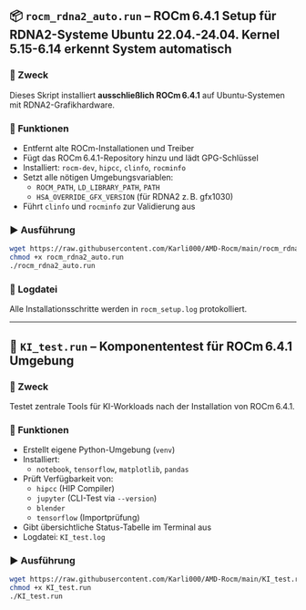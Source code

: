 ## 📦 `rocm_rdna2_auto.run` – ROCm 6.4.1 Setup für RDNA2-Systeme Ubuntu 22.04.-24.04. Kernel 5.15-6.14 erkennt System automatisch

### 🔧 Zweck  
Dieses Skript installiert **ausschließlich ROCm 6.4.1** auf Ubuntu-Systemen mit RDNA2-Grafikhardware.

### 🚀 Funktionen  
- Entfernt alte ROCm-Installationen und Treiber  
- Fügt das ROCm 6.4.1-Repository hinzu und lädt GPG-Schlüssel  
- Installiert: `rocm-dev`, `hipcc`, `clinfo`, `rocminfo`  
- Setzt alle nötigen Umgebungsvariablen:
  - `ROCM_PATH`, `LD_LIBRARY_PATH`, `PATH`
  - `HSA_OVERRIDE_GFX_VERSION` (für RDNA2 z. B. gfx1030)
- Führt `clinfo` und `rocminfo` zur Validierung aus

### ▶️ Ausführung

```bash
wget https://raw.githubusercontent.com/Karli000/AMD-Rocm/main/rocm_rdna2_auto.run
chmod +x rocm_rdna2_auto.run
./rocm_rdna2_auto.run
```

### 📁 Logdatei  
Alle Installationsschritte werden in `rocm_setup.log` protokolliert.

---

## 🧪 `KI_test.run` – Komponententest für ROCm 6.4.1 Umgebung

### 🔧 Zweck  
Testet zentrale Tools für KI-Workloads nach der Installation von ROCm 6.4.1.

### 🚀 Funktionen  
- Erstellt eigene Python-Umgebung (`venv`)  
- Installiert:  
  - `notebook`, `tensorflow`, `matplotlib`, `pandas`  
- Prüft Verfügbarkeit von:
  - `hipcc` (HIP Compiler)
  - `jupyter` (CLI-Test via `--version`)
  - `blender`
  - `tensorflow` (Importprüfung)
- Gibt übersichtliche Status-Tabelle im Terminal aus  
- Logdatei: `KI_test.log`

### ▶️ Ausführung

```bash
wget https://raw.githubusercontent.com/Karli000/AMD-Rocm/main/KI_test.run -O KI_test.run
chmod +x KI_test.run
./KI_test.run
```
